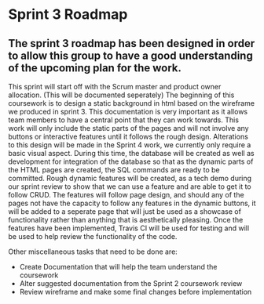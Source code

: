 # Sprint 3 Roadmap

## The sprint 3 roadmap has been designed in order to allow this group to have a good understanding of the upcoming plan for the work.

This sprint will start off with the Scrum master and product owner allocation. (This will be documented seperately)
The beginning of this coursework is to design a static background in html based on the wireframe we produced in sprint 3. This documentation is very important as it allows team members to have a central point that they can work towards.
This work will only include the static parts of the pages and will not involve any buttons or interactive features until it follows the rough design. Alterations to this design will be made in the Sprint 4 work, we currently only require a
basic visual aspect.
During this time, the database will be created as well as development for integration of the database so that as the dynamic parts of the HTML pages are created, the SQL commands are ready to be committed.
Rough dynamic features will be created, as a tech demo during our sprint review to show that we can use a feature and are able to get it to follow CRUD. The features will follow page design, and should any of the pages not have the capacity to follow
any features in the dynamic buttons, it will be added to a seperate page that will just be used as a showcase of functionality rather than anything that is aesthetically pleasing.
Once the features have been implemented, Travis CI will be used for testing and will be used to help review the functionality of the code.

Other miscellaneous tasks that need to be done are:
- Create Documentation that will help the team understand the coursework
- Alter suggested documentation from the Sprint 2 coursework review
- Review wireframe and make some final changes before implementation
